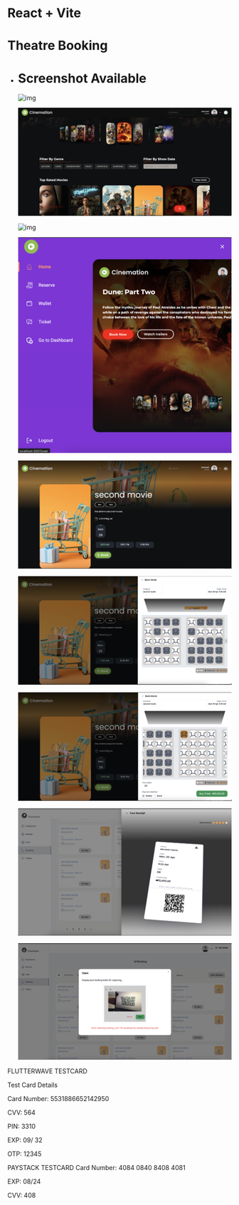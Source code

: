 # React + Vite

# Theatre Booking



- # Screenshot Available

  ![img](./imgone.png)

  ![img](./img2.png)

  ![img](./img3.png)

  ![img](./img4.png)

  ![img](./img5.png)

  ![img](./img6.png)

  ![img](./img7.png)

  ![img](./img8.png)

  ![img](./img1.png)

FLUTTERWAVE TESTCARD

Test Card Details

Card Number: 5531886652142950

CVV: 564

PIN: 3310

EXP: 09/ 32

OTP: 12345

PAYSTACK TESTCARD
Card Number: 4084 0840 8408 4081

EXP: 08/24

CVV: 408
